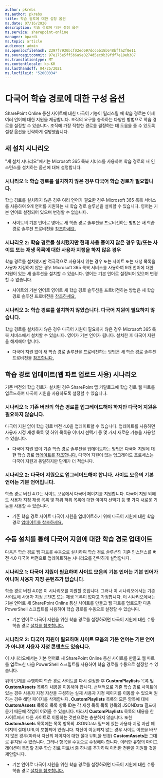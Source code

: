 ```yaml
---
author: pkrebs
ms.author: pkrebs
title: 학습 경로에 대한 설정 옵션
ms.date: 07/16/2020
description: 학습 경로에 대한 설정 옵션
ms.service: sharepoint-online
manager: bpardi
ms.topic: article
audience: admin
ms.openlocfilehash: 2397f7930bcf02ed697dcc6b18b648bffa2f0e11
ms.sourcegitcommit: 97e175e5ff5b6a9e0274d5ec9b39fdf7e18eb387
ms.translationtype: MT
ms.contentlocale: ko-KR
ms.lasthandoff: 04/25/2021
ms.locfileid: "52000334"
---
```

# <a name="configuration-options-for-multilingual-learning-pathways"></a>다국어 학습 경로에 대한 구성 옵션
SharePoint Online 통신 사이트에 대한 다국어 기능이 릴리스될 때 학습 경로는 이제 여러 언어에 대한 지원을 제공합니다. 조직의 요구를 충족하는 다양한 방법으로 학습 경로를 설정할 수 있습니다. 조직에 가장 적합한 경로를 결정하는 데 도움을 줄 수 있도록 설정 옵션을 간략하게 설명했습니다. 

## <a name="new-install-scenarios"></a>새 설치 시나리오
"새 설치 시나리오"에서는 Microsoft 365 룩북 서비스를 사용하여 학습 경로의 새 인스턴스를 설치하는 옵션에 대해 설명합니다. 

### <a name="scenario-1-we-have-not-installed-learning-pathways-and-need-learning-pathways-multilingual-support"></a>시나리오 1: 학습 경로를 설치하지 않은 경우 다국어 학습 경로가 필요합니다. 
학습 경로를 설치하지 않은 경우 여러 언어가 필요한 경우 Microsoft 365 룩북 서비스를 사용하여 9개 언어를 지원하는 새 학습 경로 솔루션을 설치할 수 있습니다. 영어는 기본 언어로 설정되어 있으며 변경할 수 없습니다. 
- 사이트의 기본 언어로 영어로 새 학습 경로 솔루션을 프로비전하는 방법은 새 학습 경로 솔루션 프로비전을 [참조하세요.](custom_provision.md)

### <a name="scenario-2-we-installed-learning-pathways-but-arent-currently-using-it-andor-havent-made-any-customization-to-the-site-or-playlists"></a>시나리오 2: 학습 경로를 설치했지만 현재 사용 중이지 않은 경우 및/또는 사이트 또는 재생 목록에 대한 사용자 지정을 하지 않은 경우 
학습 경로를 설치했지만 적극적으로 사용하지 않는 경우 또는 사이트 또는 재생 목록을 사용자 지정하지 않은 경우 Microsoft 365 룩북 서비스를 사용하여 9개 언어에 대한 지원이 있는 새 솔루션을 설치할 수 있습니다. 영어는 기본 언어로 설정되어 있으며 변경할 수 없습니다. 
- 사이트의 기본 언어로 영어로 새 학습 경로 솔루션을 프로비전하는 방법은 새 학습 경로 솔루션 프로비전을 [참조하세요.](custom_provision.md)

### <a name="scenario-3-we-havent-installed-learning-pathways-and-dont-need-multilingual-support"></a>시나리오 3: 학습 경로를 설치하지 않았습니다. 다국어 지원이 필요하지 않습니다. 
학습 경로를 설치하지 않은 경우 다국어 지원이 필요하지 않은 경우 Microsoft 365 룩북 서비스에서 설치할 수 있습니다. 영어가 기본 언어가 됩니다. 설치한 후 다국어 지원을 해제해야 합니다. 
- 다국어 지원 없이 새 학습 경로 솔루션을 프로비전하는 방법은 새 학습 경로 솔루션 프로비전을 [참조합니다.](custom_provision.md)

## <a name="update-learning-pathways-with-a-web-part-upload-scenarios"></a>학습 경로 업데이트(웹 파트 업로드 사용) 시나리오
기존 버전의 학습 경로가 설치된 경우 SharePoint 앱 카탈로그에 학습 경로 웹 파트를 업로드하여 다국어 지원을 사용하도록 설정할 수 있습니다. 

### <a name="scenario-1-we-need-to-upgrade-an-existing-version-of-learning-pathways-but-dont-need-multilingual-support"></a>시나리오 1: 기존 버전의 학습 경로를 업그레이드해야 하지만 다국어 지원은 필요하지 않습니다.
다국어 지원 없이 학습 경로 버전 4.0을 업데이트할 수 있습니다. 업데이트를 사용하면 사용자 지정 재생 목록 및 하위 목록용 이미지 선택기 등 몇 가지 새로운 기능을 사용할 수 있습니다. 

- 다국어 지원 없이 기존 학습 경로 솔루션을 업데이트하는 방법은 다국어 지원에 대한 학습 경로 [업데이트를 참조합니다.](custom_update.md) 다국어 지원이 없는 업그레이드 프로세스는 다국어 지원과 동일하지만 단계가 더 적습니다. 

### <a name="scenario-2-we-need-to-upgrade-to-multilingual-support-and-the-default-language-of-the-site-collection-is-our-default-language"></a>시나리오 2: 다국어 지원으로 업그레이드해야 합니다. 사이트 모음의 기본 언어는 기본 언어입니다.
학습 경로 버전 4.O는 사이트 모음에서 다국어 페이지를 지원합니다. 다국어 지원 외에도 사용자 지정 재생 목록 및 하위 하위 목록에 대한 이미지 선택기 등 몇 가지 새로운 기능을 사용할 수 있습니다. 
- 기존 학습 경로 사이트 다국어 지원을 업데이트하기 위해 다국어 지원에 대한 학습 경로 [업데이트를 참조하세요.](custom_update.md) 

## <a name="update-learning-pathways-for-multilingual-support-with-manual-install"></a>수동 설치를 통해 다국어 지원에 대한 학습 경로 업데이트 
다음은 학습 경로 웹 파트를 수동으로 설치하여 학습 경로 솔루션의 기존 인스턴스를 버전 4.0 다국어 버전으로 업데이트하는 시나리오를 간략하게 설명합니다. 

### <a name="scenario-1-we-need-multilingual-support-and-the-default-language-of-the-site-collection-is-not-our-default-language--no-custom-content"></a>시나리오 1: 다국어 지원이 필요하며 사이트 모음의 기본 언어는 기본 언어가 아니며 사용자 지정 콘텐츠가 없습니다. 
학습 경로 버전 4.0은 이 시나리오를 지원할 것입니다. 그러나 이 시나리오에서는 기존 사이트에 사용자 지정 콘텐츠 또는 재생 목록이 없다고 가정합니다. 이 시나리오에서는 기본 언어로 새 SharePoint Online 통신 사이트를 만들고 웹 파트를 업로드한 다음 PowerShell 스크립트를 사용하여 학습 경로를 수동으로 설정할 수 있습니다. 
- 기본 언어로 다국어 지원을 위한 학습 경로를 설정하려면 다국어 지원에 대한 수동 학습 경로 [설치를 참조합니다.](custom_manualsetup.md)

### <a name="scenario-2-we-need-multilingual-support-and-the-default-language-of-the-site-collection-is-not-our-default-language--plus-we-have-custom-content"></a>시나리오 2: 다국어 지원이 필요하며 사이트 모음의 기본 언어는 기본 언어가 아니며 사용자 지정 콘텐츠도 있습니다. 
이 시나리오에서는 기본 언어로 새 SharePoint Online 통신 사이트를 만들고 웹 파트를 업로드한 다음 PowerShell 스크립트를 사용하여 학습 경로를 수동으로 설정할 수 있습니다. 

위의 단계를 수행하여 학습 경로 사이트를 다시 설정한 후 **CustomPlaylists** 목록 및 **CustomAssets** 목록의 내용을 이동해야 합니다. 선택적으로 기존 학습 경로 사이트에 있는 경우 사용자 지정 자산을 구성하는 실제 사용자 지정 페이지를 이동할 수 있으며 원하는 경우 해당 페이지를 삭제합니다. **CustomPlaylists** 목록의 모든 항목에 대해 **CustomAssets** 목록의 목록 항목 ID는 각 재생 목록 목록 항목의 JSONData 필드에 묻기 때문에 작업이 어려울 수 있습니다. 따라서 **CustomPlaylists** 목록의 내용을 한 사이트에서 다른 사이트로 이동하는 것만으로는 충분하지 않습니다. 또한 **CustomAssets** 목록에는 목록 항목의 JSONData 필드에 있는 사용자 지정 자산 페이지의 절대 URL이 포함되어 있습니다. 자산이 이동되지 않는 경우 사이트 이름을 바꾸지 않은 경우(따라서 자산의 페이지에 대한 절대 URL을 변경) **CustomAssets는** 그대로 유지될 수 있습니다. 그러나 항목을 수동으로 수정해야 합니다. 이러한 유형의 마이그레이션이 복잡할 경우 학습 경로 파트너 중 하나를 추가하여 이러한 전환을 지원할 것을 제안합니다.
- 기본 언어로 다국어 지원을 위한 학습 경로를 설정하려면 다국어 지원에 대한 수동 학습 경로 [설치를 참조합니다.](custom_manualsetup.md)
